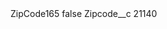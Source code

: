 <?xml version="1.0" encoding="UTF-8"?>
<CustomMetadata xmlns="http://soap.sforce.com/2006/04/metadata" xmlns:xsi="http://www.w3.org/2001/XMLSchema-instance" xmlns:xsd="http://www.w3.org/2001/XMLSchema">
    <label>ZipCode165</label>
    <protected>false</protected>
    <values>
        <field>Zipcode__c</field>
        <value xsi:type="xsd:string">21140</value>
    </values>
</CustomMetadata>
